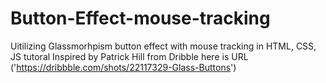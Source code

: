 # Button-Effect-mouse-tracking
Uitilizing Glassmorhpism button effect with mouse tracking in HTML, CSS, JS tutoral Inspired by Patrick Hill from Dribble here is URL ('https://dribbble.com/shots/22117329-Glass-Buttons')

